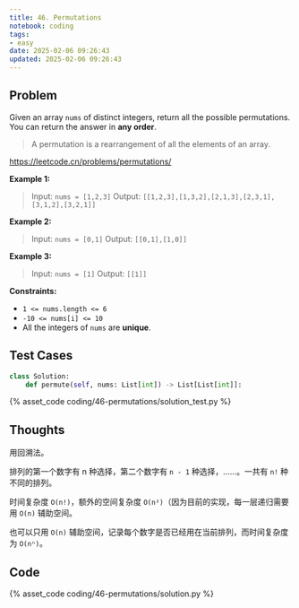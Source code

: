 ```yaml
---
title: 46. Permutations
notebook: coding
tags:
- easy
date: 2025-02-06 09:26:43
updated: 2025-02-06 09:26:43
---
```

## Problem

Given an array `nums` of distinct integers, return all the possible permutations. You can return the answer in **any order**.

> A permutation is a rearrangement of all the elements of an array.

<https://leetcode.cn/problems/permutations/>

**Example 1:**

> Input: `nums = [1,2,3]`
> Output: `[[1,2,3],[1,3,2],[2,1,3],[2,3,1],[3,1,2],[3,2,1]]`

**Example 2:**

> Input: `nums = [0,1]`
> Output: `[[0,1],[1,0]]`

**Example 3:**

> Input: `nums = [1]`
> Output: `[[1]]`

**Constraints:**

- `1 <= nums.length <= 6`
- `-10 <= nums[i] <= 10`
- All the integers of `nums` are **unique**.

## Test Cases

``` python
class Solution:
    def permute(self, nums: List[int]) -> List[List[int]]:
```

{% asset_code coding/46-permutations/solution_test.py %}

## Thoughts

用回溯法。

排列的第一个数字有 n 种选择，第二个数字有 `n - 1` 种选择，……。一共有 `n!` 种不同的排列。

时间复杂度 `O(n!)`，额外的空间复杂度 `O(n²)`（因为目前的实现，每一层递归需要用 `O(n)` 辅助空间。

也可以只用 `O(n)` 辅助空间，记录每个数字是否已经用在当前排列，而时间复杂度为 `O(nⁿ)`。

## Code

{% asset_code coding/46-permutations/solution.py %}

